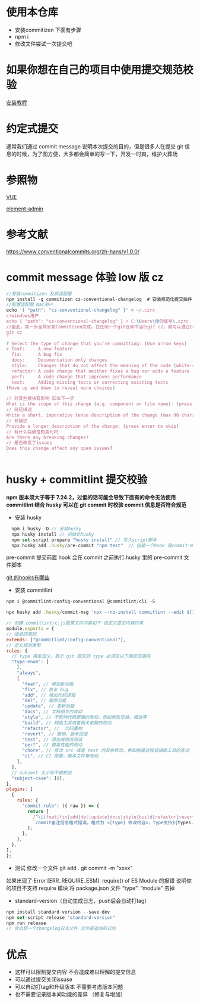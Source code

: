 # 使用本仓库
   - 安装commitizen 下面有步骤
   - npm i
   - 修改文件尝试一次提交吧


# 如果你想在自己的项目中使用提交规范校验
[安装教程](https://blog.csdn.net/weixin_49230250/article/details/128647644?spm=1001.2014.3001.5501)

# 约定式提交

通常我们通过 commit message 说明本次提交的目的，但是很多人在提交 git 信息的时候，为了图方便，大多都会简单的写一下，开发一时爽，维护火葬场

# 参照物

[VUE](https://github.com/vuejs/vue)

[element-admin](https://github.com/PanJiaChen/vue-element-admin)

# 参考文献

https://www.conventionalcommits.org/zh-hans/v1.0.0/

# commit message 体验 low 版 cz

```javascript
//安装commitizen 及其适配器
npm install -g commitizen cz-conventional-changelog  # 安装规范化提交插件
//配置适配器 mac用户
echo '{ "path": "cz-conventional-changelog" }' > ~/.czrc
//windows用户
echo { "path": "cz-conventional-changelog" } > C:\Users\你的账号\.czrc
//至此，第一步全局安装Commitizen完成。在任何一个git仓库中运行git cz，就可以通过Commitizen来填写commit message完成提交。
git cz
`
? Select the type of change that you're committing: (Use arrow keys)
> feat:     A new feature
  fix:      A bug fix
  docs:     Documentation only changes
  style:    Changes that do not affect the meaning of the code (white-space, formatting, missing semi-colons, etc)
  refactor: A code change that neither fixes a bug nor adds a feature
  perf:     A code change that improves performance
  test:     Adding missing tests or correcting existing tests
(Move up and down to reveal more choices)

// 对某些模块有影响 回车下一步
What is the scope of this change (e.g. component or file name): (press enter to skip)
// 简短描述
Write a short, imperative tense description of the change (max 90 chars):
// 长描述
Provide a longer description of the change: (press enter to skip)
// 有什么突破性的变化吗
Are there any breaking changes?
// 是否改变了issues
Does this change affect any open issues?
`

```

# husky + commitlint 提交校验

**npm 版本须大于等于 7.24.2，过低的话可能会导致下面有的命令无法使用
commitlint 结合 husky 可以在 git commit 时校验 commit 信息是否符合规范**



- 安装 husky

```js
  npm i husky -D // 安装husky
  npx husky install // 初始化husky
  npm set-script prepare "husky install" // 写入script脚本
  npx husky add .husky/pre-commit "npm test"  // 创建一个hook 再commit-m 前置执行个npm 命令


```

pre-commit 提交前置 hook 会在 commit 之前执行.husky 里的 pre-commit 文件脚本

[git 的hooks有哪些](https://git-scm.com/docs/githooks)

- 安装 commitlint

```js
npm i @commitlint/config-conventional @commitlint/cli -S

npx husky add .husky/commit-msg 'npx --no-install commitlint --edit ${1}'  // 配置校验提交信息钩子

// 创建.commitlintrc.js配置文件内容如下 自定义提交内容约束
module.exports = {
// 继承的规则
extends: ["@commitlint/config-conventional"],
// 定义规则类型
rules: {
  // type 类型定义，表示 git 提交的 type 必须在以下类型范围内
  "type-enum": [
    2,
    "always",
    [
      "feat", // 增加新功能
      "fix", // 修复 bug
      "add", // 增加代码逻辑
      "del", // 删除功能
      "update", // 更新功能
      "docs", // 文档相关的改动
      "style", // 不影响代码逻辑的改动，例如修改空格，缩进等
      "build", // 构造工具或者相关依赖的改动
      "refactor", //  代码重构
      "revert", // 撤销，版本回退
      "test", // 添加或修改测试
      "perf", // 提高性能的改动
      "chore", // 修改 src 或者 test 的其余修改，例如构建过程或辅助工具的变动
      "ci", // CI 配置，脚本文件等改动
    ],
  ],
  // subject 大小写不做校验
  "subject-case": [0], 
},
plugins: [
  {
    rules: {
      "commit-rule": ({ raw }) => {
        return [
          /^\[(feat|fix|add|del|update|docs|style|build|refactor|revert|test|perf|chore)].+/g.test(raw),
          `commit备注信息格式错误，格式为 <[type] 修改内容>，type支持${types.join(",")}`,
        ];
      },
    },
  },
],
};

```

- 测试
  修改一个文件
  git add .
  git commit -m "xxxx"

如果出现了·Error [ERR_REQUIRE_ESM]: require() of ES Module·的报错 说明你的项目不支持 require 模块
将 package.json 文件 “type”: “module” 去掉 

- standard-version（自动生成日志，push后会自动打tag）
```js
npm install standard-version --save-dev
npm set-script release "standard-version"
npm run release
// 会出现一个changelog日志文件 文件是追加形式的
```


# 优点

- 这样可以限制提交内容 不会造成难以理解的提交信息
- 可以通过提交关闭issuse 
- 可以自动打tag和升级版本  不需要考虑版本问题
- 也不需要记录版本间功能的差异 （修复与增加）